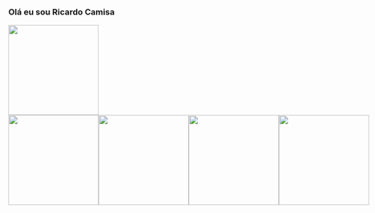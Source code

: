 ### Olá eu sou Ricardo Camisa

<div>
  <a href="https://github.com/ricardocamisa">
    <img
      height="180em"
      src="https://github-readme-stats.vercel.app/api?username=ricardocamisa&show_icons=true&theme=radical&include_all_commits=true&count_private=true"
    />
  </a>

  <div style="display: flex; flex-direction: row; align-items: center; justify-content: space-between">
    <a href="https://github.com/ricardocamisa">
      <img
        height="180em"
        src="https://github-readme-stats.vercel.app/api/top-langs/?username=ricardocamisa&langs_count=8&theme=radical"
      />
    </a>
    <a href="https://github.com/ricardocamisa/axios">
      <img
        height="180em"
        src="https://github-readme-stats.vercel.app/api/pin/?username=ricardocamisa&repo=Axios&theme=radical"
      />
    </a>
    <a href="https://github.com/ricardocamisa/clsTextbox">
      <img
        height="180em"
        src="https://github-readme-stats.vercel.app/api/pin/?username=ricardocamisa&repo=clsTextbox&theme=radical"
      />
    </a>
    <a href="https://github.com/ricardocamisa/AdminVBA">
      <img
        height="180em"
        src="https://github-readme-stats.vercel.app/api/pin/?username=ricardocamisa&repo=AdminVBA&theme=radical"
      />
    </a>
  </div>
</div>


<!--
**ricardocamisa/ricardocamisa** is a ✨ _special_ ✨ repository because its `README.md` (this file) appears on your GitHub profile.

Here are some ideas to get you started:

- 🔭 I’m currently working on ...
- 🌱 I’m currently learning ...
- 👯 I’m looking to collaborate on ...
- 🤔 I’m looking for help with ...
- 💬 Ask me about ...
- 📫 How to reach me: ...
- 😄 Pronouns: ...
- ⚡ Fun fact: ...
-->


